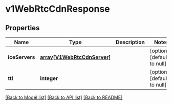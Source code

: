 # v1WebRtcCdnResponse

## Properties
Name | Type | Description | Notes
------------ | ------------- | ------------- | -------------
**iceServers** | [**array[V1WebRtcCdnServer]**](V1WebRtcCdnServer.md) |  | [optional] [default to null]
**ttl** | **integer** |  | [optional] [default to null]

[[Back to Model list]](../README.md#documentation-for-models) [[Back to API list]](../README.md#documentation-for-api-endpoints) [[Back to README]](../README.md)


